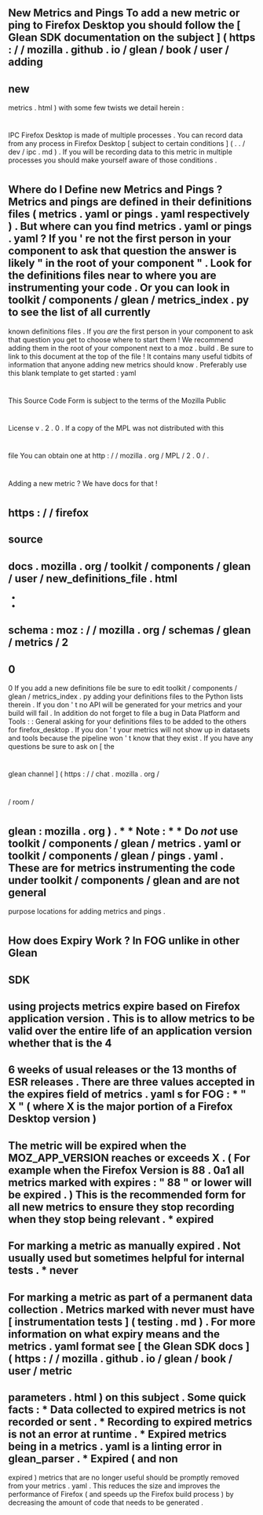 #
New
Metrics
and
Pings
To
add
a
new
metric
or
ping
to
Firefox
Desktop
you
should
follow
the
[
Glean
SDK
documentation
on
the
subject
]
(
https
:
/
/
mozilla
.
github
.
io
/
glean
/
book
/
user
/
adding
-
new
-
metrics
.
html
)
with
some
few
twists
we
detail
herein
:
#
#
IPC
Firefox
Desktop
is
made
of
multiple
processes
.
You
can
record
data
from
any
process
in
Firefox
Desktop
[
subject
to
certain
conditions
]
(
.
.
/
dev
/
ipc
.
md
)
.
If
you
will
be
recording
data
to
this
metric
in
multiple
processes
you
should
make
yourself
aware
of
those
conditions
.
#
#
Where
do
I
Define
new
Metrics
and
Pings
?
Metrics
and
pings
are
defined
in
their
definitions
files
(
metrics
.
yaml
or
pings
.
yaml
respectively
)
.
But
where
can
you
find
metrics
.
yaml
or
pings
.
yaml
?
If
you
'
re
not
the
first
person
in
your
component
to
ask
that
question
the
answer
is
likely
"
in
the
root
of
your
component
"
.
Look
for
the
definitions
files
near
to
where
you
are
instrumenting
your
code
.
Or
you
can
look
in
toolkit
/
components
/
glean
/
metrics_index
.
py
to
see
the
list
of
all
currently
-
known
definitions
files
.
If
you
_are_
the
first
person
in
your
component
to
ask
that
question
you
get
to
choose
where
to
start
them
!
We
recommend
adding
them
in
the
root
of
your
component
next
to
a
moz
.
build
.
Be
sure
to
link
to
this
document
at
the
top
of
the
file
!
It
contains
many
useful
tidbits
of
information
that
anyone
adding
new
metrics
should
know
.
Preferably
use
this
blank
template
to
get
started
:
yaml
#
This
Source
Code
Form
is
subject
to
the
terms
of
the
Mozilla
Public
#
License
v
.
2
.
0
.
If
a
copy
of
the
MPL
was
not
distributed
with
this
#
file
You
can
obtain
one
at
http
:
/
/
mozilla
.
org
/
MPL
/
2
.
0
/
.
#
Adding
a
new
metric
?
We
have
docs
for
that
!
#
https
:
/
/
firefox
-
source
-
docs
.
mozilla
.
org
/
toolkit
/
components
/
glean
/
user
/
new_definitions_file
.
html
-
-
-
schema
:
moz
:
/
/
mozilla
.
org
/
schemas
/
glean
/
metrics
/
2
-
0
-
0
If
you
add
a
new
definitions
file
be
sure
to
edit
toolkit
/
components
/
glean
/
metrics_index
.
py
adding
your
definitions
files
to
the
Python
lists
therein
.
If
you
don
'
t
no
API
will
be
generated
for
your
metrics
and
your
build
will
fail
.
In
addition
do
not
forget
to
file
a
bug
in
Data
Platform
and
Tools
:
:
General
asking
for
your
definitions
files
to
be
added
to
the
others
for
firefox_desktop
.
If
you
don
'
t
your
metrics
will
not
show
up
in
datasets
and
tools
because
the
pipeline
won
'
t
know
that
they
exist
.
If
you
have
any
questions
be
sure
to
ask
on
[
the
#
glean
channel
]
(
https
:
/
/
chat
.
mozilla
.
org
/
#
/
room
/
#
glean
:
mozilla
.
org
)
.
*
*
Note
:
*
*
Do
_not_
use
toolkit
/
components
/
glean
/
metrics
.
yaml
or
toolkit
/
components
/
glean
/
pings
.
yaml
.
These
are
for
metrics
instrumenting
the
code
under
toolkit
/
components
/
glean
and
are
not
general
-
purpose
locations
for
adding
metrics
and
pings
.
#
#
How
does
Expiry
Work
?
In
FOG
unlike
in
other
Glean
-
SDK
-
using
projects
metrics
expire
based
on
Firefox
application
version
.
This
is
to
allow
metrics
to
be
valid
over
the
entire
life
of
an
application
version
whether
that
is
the
4
-
6
weeks
of
usual
releases
or
the
13
months
of
ESR
releases
.
There
are
three
values
accepted
in
the
expires
field
of
metrics
.
yaml
s
for
FOG
:
*
"
X
"
(
where
X
is
the
major
portion
of
a
Firefox
Desktop
version
)
-
The
metric
will
be
expired
when
the
MOZ_APP_VERSION
reaches
or
exceeds
X
.
(
For
example
when
the
Firefox
Version
is
88
.
0a1
all
metrics
marked
with
expires
:
"
88
"
or
lower
will
be
expired
.
)
This
is
the
recommended
form
for
all
new
metrics
to
ensure
they
stop
recording
when
they
stop
being
relevant
.
*
expired
-
For
marking
a
metric
as
manually
expired
.
Not
usually
used
but
sometimes
helpful
for
internal
tests
.
*
never
-
For
marking
a
metric
as
part
of
a
permanent
data
collection
.
Metrics
marked
with
never
must
have
[
instrumentation
tests
]
(
testing
.
md
)
.
For
more
information
on
what
expiry
means
and
the
metrics
.
yaml
format
see
[
the
Glean
SDK
docs
]
(
https
:
/
/
mozilla
.
github
.
io
/
glean
/
book
/
user
/
metric
-
parameters
.
html
)
on
this
subject
.
Some
quick
facts
:
*
Data
collected
to
expired
metrics
is
not
recorded
or
sent
.
*
Recording
to
expired
metrics
is
not
an
error
at
runtime
.
*
Expired
metrics
being
in
a
metrics
.
yaml
is
a
linting
error
in
glean_parser
.
*
Expired
(
and
non
-
expired
)
metrics
that
are
no
longer
useful
should
be
promptly
removed
from
your
metrics
.
yaml
.
This
reduces
the
size
and
improves
the
performance
of
Firefox
(
and
speeds
up
the
Firefox
build
process
)
by
decreasing
the
amount
of
code
that
needs
to
be
generated
.
